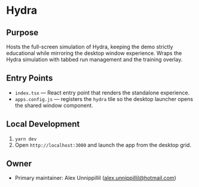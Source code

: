 # Hydra

## Purpose
Hosts the full-screen simulation of Hydra, keeping the demo strictly educational while mirroring the desktop window experience. Wraps the Hydra simulation with tabbed run management and the training overlay.

## Entry Points
- `index.tsx` — React entry point that renders the standalone experience.
- `apps.config.js` — registers the `hydra` tile so the desktop launcher opens the shared window component.

## Local Development
1. `yarn dev`
2. Open `http://localhost:3000` and launch the app from the desktop grid.

## Owner
- Primary maintainer: Alex Unnippillil (alex.unnippillil@hotmail.com)
